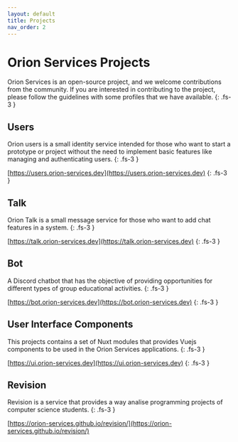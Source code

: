 ```yaml
---
layout: default
title: Projects
nav_order: 2
---
```


# Orion Services Projects

Orion Services is an open-source project, and we welcome contributions from the
community. If you are interested in contributing to the project, please follow
the guidelines with some profiles that we have available.
{: .fs-3 }

## Users

Orion users is a small identity service intended for those who want to start a
prototype or project without the need to implement basic features like managing
and authenticating users.
{: .fs-3 }

[https://users.orion-services.dev](https://users.orion-services.dev)
{: .fs-3 }

## Talk

Orion Talk is a small message service for those who want to add chat features
in a system.
{: .fs-3 }

[https://talk.orion-services.dev](https://talk.orion-services.dev)
{: .fs-3 }

## Bot

A Discord chatbot that has the objective of providing opportunities for
different types of group educational activities.
{: .fs-3 }

[https://bot.orion-services.dev](https://bot.orion-services.dev)
{: .fs-3 }

## User Interface Components

This projects contains a set of Nuxt modules that provides Vuejs components
to be used in the Orion Services applications.
{: .fs-3 }

[https://ui.orion-services.dev](https://ui.orion-services.dev)
{: .fs-3 }

## Revision

Revision is a service that provides a way analise programming projects of
computer science students.
{: .fs-3 }

[https://orion-services.github.io/revision/](https://orion-services.github.io/revision/)
